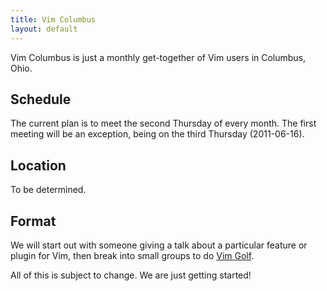 ```yaml
---
title: Vim Columbus
layout: default
---
```


Vim Columbus is just a monthly get-together of Vim users in Columbus, Ohio.

## Schedule

The current plan is to meet the second Thursday of every month. The first
meeting will be an exception, being on the third Thursday (2011-06-16).

## Location

To be determined.

## Format

We will start out with someone giving a talk about a particular feature or
plugin for Vim, then break into small groups to do
[Vim Golf](http://vimgolf.com).

All of this is subject to change. We are just getting started!
